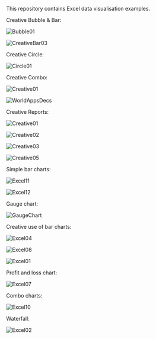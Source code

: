 This repository contains Excel data visualisation examples.

Creative Bubble & Bar:

![Bubble01](https://github.com/aloysius109/Excel-Data-Visualisation/assets/92214796/dd4b8ba2-709d-4e61-ab8c-b6c097359135)

![CreativeBar03](https://github.com/aloysius109/Excel-Data-Visualisation/assets/92214796/0785dca0-f99f-4a34-886e-f4b34dbbc342)

Creative Circle:

![Circle01](https://github.com/aloysius109/Excel-Data-Visualisation/assets/92214796/6f6f7217-0fe8-4fed-9244-19435e564c4b)

Creative Combo:

![Creative01](https://github.com/aloysius109/Excel-Data-Visualisation/assets/92214796/b4c8cc09-6b4b-4a9e-a8b1-bb8130db767f)

![WorldAppsDecs](https://github.com/aloysius109/Excel-Data-Visualisation/assets/92214796/50163ddf-accc-4c99-980e-a60f74d23fc2)

Creative Reports:

![Creative01](https://github.com/aloysius109/Excel-Data-Visualisation/assets/92214796/0d598e23-8a9b-48ca-8c23-d4e37671df06)

![Creative02](https://github.com/aloysius109/Excel-Data-Visualisation/assets/92214796/890d2924-d1b9-4bee-9920-71ca5b43d494)

![Creative03](https://github.com/aloysius109/Excel-Data-Visualisation/assets/92214796/7cb06d0c-350c-48d5-84c0-ed627871df6d)

![Creative05](https://github.com/aloysius109/Excel-Data-Visualisation/assets/92214796/e89cf8b5-0591-4288-a8ab-af0477bd3b19)

Simple bar charts:

![Excel11](https://github.com/aloysius109/Excel-Data-Visualisation/assets/92214796/ca10b3b0-970b-4b76-9970-5b759c135fd4)

![Excel12](https://github.com/aloysius109/Excel-Data-Visualisation/assets/92214796/cd36b6ab-4f06-474b-bb82-5a106c098e0b)

Gauge chart:

![GaugeChart](https://github.com/aloysius109/Excel-Data-Visualisation/assets/92214796/ca3ab61f-0acb-4cb5-b364-8084576c3f2f)

Creative use of bar charts:

![Excel04](https://github.com/aloysius109/Excel-Data-Visualisation/assets/92214796/4dae063c-458f-4743-a264-93f9f3b3eeff)

![Excel08](https://github.com/aloysius109/Excel-Data-Visualisation/assets/92214796/c540fe30-7d15-40c6-95a3-8d60916f5b6b)

![Excel01](https://github.com/aloysius109/Excel-Data-Visualisation/assets/92214796/157a7a4f-aed9-439e-a750-780a07f9dca8)

Profit and loss chart:

![Excel07](https://github.com/aloysius109/Excel-Data-Visualisation/assets/92214796/7b9fc6eb-e0e6-4725-b93b-8f725e896991)

Combo charts:

![Excel10](https://github.com/aloysius109/Excel-Data-Visualisation/assets/92214796/ebe23694-87fa-49cd-b222-9a60c7159229)

Waterfall:

![Excel02](https://github.com/aloysius109/Excel-Data-Visualisation/assets/92214796/53f70ff5-70b2-49ad-9b18-55c5b8501877)

